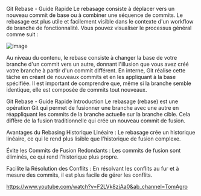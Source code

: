 
Git Rebase - Guide Rapide
Le rebasage consiste à déplacer vers un nouveau commit de base ou à combiner une séquence de commits. Le rebasage est plus utile et facilement visible dans le contexte d'un workflow de branche de fonctionnalité. Vous pouvez visualiser le processus général comme suit :

![image](https://github.com/Zeekyy/Rebase-test/assets/75806615/dc0169d2-7d00-4b39-abf0-3a773b347e61)

Au niveau du contenu, le rebase consiste à changer la base de votre branche d'un commit vers un autre, donnant l'illusion que vous avez créé votre branche à partir d'un commit différent. En interne, Git réalise cette tâche en créant de nouveaux commits et en les appliquant à la base spécifiée. Il est important de comprendre que, même si la branche semble identique, elle est composée de commits tout nouveaux.

Git Rebase - Guide Rapide
Introduction
Le rebasage (rebase) est une opération Git qui permet de fusionner une branche avec une autre en réappliquant les commits de la branche actuelle sur la branche cible. Cela diffère de la fusion traditionnelle qui crée un nouveau commit de fusion.

Avantages du Rebasing
Historique Linéaire : Le rebasage crée un historique linéaire, ce qui le rend plus lisible que l'historique de fusion complexe.

Évite les Commits de Fusion Redondants : Les commits de fusion sont éliminés, ce qui rend l'historique plus propre.

Facilite la Résolution des Conflits : En résolvant les conflits au fur et à mesure des commits, il est plus facile de gérer les conflits.

https://www.youtube.com/watch?v=F2LVk8zjAa0&ab_channel=TomAgro
